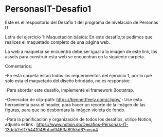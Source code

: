 # PersonasIT-Desafio1

Este es el respositorio del Desafío 1 del programa de nivelación de Personas IT

Letra del ejercicio 1:
Maquetación básica: En este desafío,te pedimos que realices el maquetado completo de una página web.

La web a maquetar se encuentra debe ser igual a la imagen de este link, los assets para construir esta web se encuentran en la siguiente carpeta.

Comentarios:

-En esta carpeta estan todos los requerimentos del ejercicio 1, por lo que solo esta el maquetado del diseño brindado, no es responsive.

-Para abordar este desafío, implementé el framework Bootstrap.

-Generador de clip-path: https://bennettfeely.com/clippy/ : Use esta herramienta para el header, para hacer un recorte de la imágen de las figuras, para que no desbordara la imágen violeta de fondo.

-Para la planificación y organización de todos los desafíos, utilice Notion, adjunto el link : https://www.notion.so/Desafios-Personas-IT-13dcb2eff75441048bfad0463a8055d6?pvs=4
